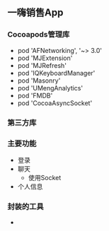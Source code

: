 ## 一嗨销售App

### Cocoapods管理库
* pod 'AFNetworking', '~> 3.0'
* pod 'MJExtension'
* pod 'MJRefresh'
* pod 'IQKeyboardManager'
* pod 'Masonry'
* pod 'UMengAnalytics'
* pod 'FMDB'
* pod 'CocoaAsyncSocket'

### 第三方库


### 主要功能
* 登录
* 聊天
	* 使用Socket
* 个人信息

### 封装的工具
* 





